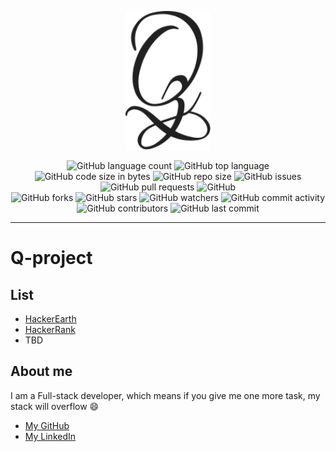 <p align="center">
    <img src="./logo.svg" alt="Q-project Logo" width="136px" height="222px"/>
</p>
<p align="center">
   <img alt="GitHub language count" src="https://img.shields.io/github/languages/count/HBinhCT/Q-project">
   <img alt="GitHub top language" src="https://img.shields.io/github/languages/top/HBinhCT/Q-project">
   <img alt="GitHub code size in bytes" src="https://img.shields.io/github/languages/code-size/HBinhCT/Q-project">
   <img alt="GitHub repo size" src="https://img.shields.io/github/repo-size/HBinhCT/Q-project">
   <img alt="GitHub issues" src="https://img.shields.io/github/issues/HBinhCT/Q-project">
   <img alt="GitHub pull requests" src="https://img.shields.io/github/issues-pr/HBinhCT/Q-project">
   <img alt="GitHub" src="https://img.shields.io/github/license/HBinhCT/Q-project">
   <br>
   <img alt="GitHub forks" src="https://img.shields.io/github/forks/HBinhCT/Q-project?style=social">
   <img alt="GitHub stars" src="https://img.shields.io/github/stars/HBinhCT/Q-project?style=social">
   <img alt="GitHub watchers" src="https://img.shields.io/github/watchers/HBinhCT/Q-project?style=social">
   <img alt="GitHub commit activity" src="https://img.shields.io/github/commit-activity/m/HBinhCT/Q-project">
   <img alt="GitHub contributors" src="https://img.shields.io/github/contributors/HBinhCT/Q-project">
   <img alt="GitHub last commit" src="https://img.shields.io/github/last-commit/HBinhCT/Q-project">
</p>

___

# Q-project

## List 

- [HackerEarth](./hackerearth/README.md)
- [HackerRank](./hackerrank/README.md)
- TBD

## About me

I am a Full-stack developer, which means if you give me one more task, my stack will overflow :smile:

* [My GitHub](https://github.com/HBinhCT)
* [My LinkedIn](https://www.linkedin.com/in/hbinhct)

